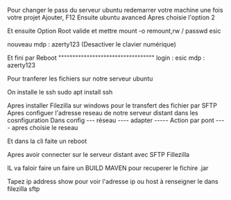 

Pour changer le pass du serveur ubuntu
redemarrer votre machine une fois votre projet Ajouter, F12
Ensuite ubuntu avanced
Apres choisie l'option 2

Et ensuite Option Root
valide et mettre
mount -o remount,rw /
passwd esic

nouveau mdp : azerty123 (Desactiver le clavier numérique)

Et fini par Reboot
""""""""""""""""""""""""""""""""""
login : esic
mdp : azerty123


Pour tranferer les fichiers sur notre serveur ubuntu

On installe le ssh
sudo apt install ssh

Apres installer Filezilla sur windows pour le transfert des fichier par SFTP
Apres configuer l'adresse reseau de notre serveur distant dans les cosnfiguration
Dans config --- réseau ---- adapter ----- Action par pont ---- apres choisie le reseau

Et dans la cli faite un reboot


Apres avoir connecter sur le serveur distant avec SFTP Fillezilla

IL va faloir faire un faire un BUILD MAVEN pour recuperer le fichire .jar

Tapez ip address show pour voir l'adresse ip ou  host à renseigner le dans filezilla sftp




